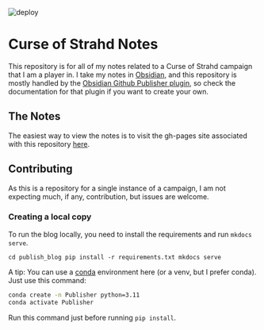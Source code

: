 ![deploy](https://github.com/mellypop/curse-of-strahd/.github/workflows/deploy.yml/badge.svg)

# Curse of Strahd Notes

This repository is for all of my notes related to a Curse of Strahd campaign that
I am a player in. I take my notes in [Obsidian](https://obsidian.md), and this
repository is mostly handled by the [Obsidian Github Publisher plugin](https://github.com/ObsidianPublisher/obsidian-github-publisher),
so check the documentation for that plugin if you want to create your own.

## The Notes

The easiest way to view the notes is to visit the gh-pages site associated with
this repository [here](https://mellypop.github.io/curse-of-strahd).

## Contributing

As this is a repository for a single instance of a campaign, I am not expecting
much, if any, contribution, but issues are welcome.

### Creating a local copy

To run the blog locally, you need to install the requirements and run `mkdocs serve`.

`cd publish_blog pip install -r requirements.txt mkdocs serve`

A tip: You can use a [conda](https://docs.conda.io/en/latest/) environment here (or a venv, but I prefer conda). Just use this command:

```bash
conda create -n Publisher python=3.11
conda activate Publisher
```

Run this command just before running `pip install`.

